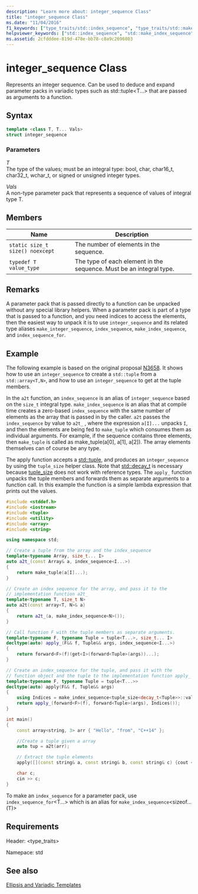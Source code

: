 ```yaml
---
description: "Learn more about: integer_sequence Class"
title: "integer_sequence Class"
ms.date: "11/04/2016"
f1_keywords: ["type_traits/std::index_sequence", "type_traits/std::make_index_sequence", "type_traits/std::integer_sequence", "type_traits/std::make_integer_sequence", "type_traits/std::index_sequence_for"]
helpviewer_keywords: ["std::index_sequence", "std::make_index_sequence", "std::integer_sequence", "std::make_integer_sequence", "std::index_sequence_for"]
ms.assetid: 2cfdddee-819d-478e-bb78-c8a9c2696803
---
```

# integer_sequence Class

Represents an integer sequence. Can be used to deduce and expand parameter packs in variadic types such as std::tuple\<T...> that are passed as arguments to a function.

## Syntax

```cpp
template <class T, T... Vals>
struct integer_sequence
```

### Parameters

*T*\
The type of the values; must be an integral type: bool, char, char16_t, char32_t, wchar_t, or signed or unsigned integer types.

*Vals*\
A non-type parameter pack that represents a sequence of values of integral type T.

## Members

|Name|Description|
|-|-|
|`static size_t size() noexcept`|The number of elements in the sequence.|
|`typedef T value_type`|The type of each element in the sequence. Must be an integral type.|

## Remarks

A parameter pack that is passed directly to a function can be unpacked without any special library helpers. When a parameter pack is part of a type that is passed to a function, and you need indices to access the elements, then the easiest way to unpack it is to use `integer_sequence` and its related type aliases `make_integer_sequence`, `index_sequence`, `make_index_sequence`, and `index_sequence_for`.

## Example

The following example is based on the original proposal [N3658](https://wg21.link/n3658). It shows how to use an `integer_sequence` to create a `std::tuple` from a `std::array<T,N>`, and how to use an `integer_sequence` to get at the tuple members.

In the `a2t` function, an `index_sequence` is an alias of `integer_sequence` based on the `size_t` integral type. `make_index_sequence` is an alias that at compile time creates a zero-based `index_sequence` with the same number of elements as the array that is passed in by the caller. `a2t` passes the `index_sequence` by value to `a2t_` , where the expression `a[I]...` unpacks `I`, and then the elements are being fed to `make_tuple` which consumes them as individual arguments. For example, if the sequence contains three elements, then `make_tuple` is called as make_tuple(a[0], a[1], a[2]). The array elements themselves can of course be any type.

The apply function accepts a [std::tuple](../standard-library/tuple-class.md), and produces an `integer_sequence` by using the `tuple_size` helper class. Note that [std::decay_t](../standard-library/decay-class.md) is necessary because [tuple_size](../standard-library/tuple-size-class-tuple.md) does not work with reference types. The `apply_` function unpacks the tuple members and forwards them as separate arguments to a function call. In this example the function is a simple lambda expression that prints out the values.

```cpp
#include <stddef.h>
#include <iostream>
#include <tuple>
#include <utility>
#include <array>
#include <string>

using namespace std;

// Create a tuple from the array and the index_sequence
template<typename Array, size_t... I>
auto a2t_(const Array& a, index_sequence<I...>)
{
    return make_tuple(a[I]...);
}

// Create an index sequence for the array, and pass it to the
// implementation function a2t_
template<typename T, size_t N>
auto a2t(const array<T, N>& a)
{
    return a2t_(a, make_index_sequence<N>());
}

// Call function F with the tuple members as separate arguments.
template<typename F, typename Tuple = tuple<T...>, size_t... I>
decltype(auto) apply_(F&& f, Tuple&& args, index_sequence<I...>)
{
    return forward<F>(f)(get<I>(forward<Tuple>(args))...);
}

// Create an index_sequence for the tuple, and pass it with the
// function object and the tuple to the implementation function apply_
template<typename F, typename Tuple = tuple<T...>>
decltype(auto) apply(F&& f, Tuple&& args)
{
    using Indices = make_index_sequence<tuple_size<decay_t<Tuple>>::value >;
    return apply_(forward<F>(f), forward<Tuple>(args), Indices());
}

int main()
{
    const array<string, 3> arr { "Hello", "from", "C++14" };

    //Create a tuple given a array
    auto tup = a2t(arr);

    // Extract the tuple elements
    apply([](const string& a, const string& b, const string& c) {cout << a << " " << b << " " << c << endl; }, tup);

    char c;
    cin >> c;
}
```

To make an `index_sequence` for a parameter pack, use `index_sequence_for`\<T...> which is an alias for `make_index_sequence`\<sizeof...(T)>

## Requirements

Header: \<type_traits\>

Namepace: std

## See also

[Ellipsis and Variadic Templates](../cpp/ellipses-and-variadic-templates.md)
